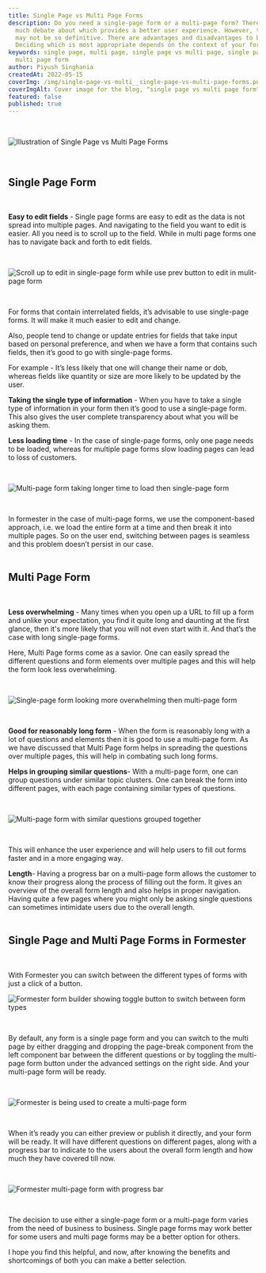 ```yaml
---
title: Single Page vs Multi Page Forms
description: Do you need a single-page form or a multi-page form? There has been
  much debate about which provides a better user experience. However, the answer
  may not be so definitive. There are advantages and disadvantages to both.
  Deciding which is most appropriate depends on the context of your form.
keywords: single page, multi page, single page vs multi page, single page form,
  multi page form
author: Piyush Singhania
createdAt: 2022-05-15
coverImg: /img/single-page-vs-multi__single-page-vs-multi-page-forms.png
coverImgAlt: Cover image for the blog, "single page vs multi page form"
featured: false
published: true
---
```

<br>

![Illustration of Single Page vs Multi Page Forms](/img/single-page-vs-multi__single-page-vs-multi-page-forms.png "Illustration of Single Page vs Multi Page Forms")

<br>

## Single Page Form

<br>

**Easy to edit fields** - Single page forms are easy to edit as the data is not spread into multiple pages. And navigating to the field you want to edit is easier. All you need is to scroll up to the field. While in multi page forms one has to navigate back and forth to edit fields.

<br>

![Scroll up to edit in single-page form while use prev button to edit in mulit-page form](/img/single-page-vs-multi__easy-to-edit.svg "Scroll up to edit in single-page form while use prev button to edit in mulit-page form")

<br>

For forms that contain interrelated fields, it’s advisable to use single-page forms. It will make it much easier to edit and change.

Also, people tend to change or update entries for fields that take input based on personal preference, and when we have a form that contains such fields, then it’s good to go with single-page forms.

For example - It’s less likely that one will change their name or dob, whereas fields like quantity or size are more likely to be updated by the user.

**Taking the single type of information** - When you have to take a single type of information in your form then it’s good to use a single-page form. This also gives the user complete transparency about what you will be asking them.

**Less loading time** - In the case of single-page forms, only one page needs to be loaded, whereas for multiple page forms slow loading pages can lead to loss of customers.

<br>

![Multi-page form taking longer time to load then single-page form](/img/single-page-vs-multi__less-overwhelming.svg "Multi-page form taking longer time to load then single-page form")

<br>

In formester in the case of multi-page forms, we use the component-based approach, i.e. we load the entire form at a time and then break it into multiple pages. So on the user end, switching between pages is seamless and this problem doesn’t persist in our case.<br><br>

## Multi Page Form

<br>

**Less overwhelming** - Many times when you open up a URL to fill up a form and unlike your expectation, you find it quite long and daunting at the first glance, then it's more likely that you will not even start with it. And that’s the case with long single-page forms.

Here, Multi Page forms come as a savior. One can easily spread the different questions and form elements over multiple pages and this will help the form look less overwhelming.

<br>

![Single-page form looking more overwhelming then multi-page form](/img/single-page-vs-multi__less-overwhelming.svg "Single-page form looking more overwhelming then multi-page form")

<br>

**Good for reasonably long form** - When the form is reasonably long with a lot of questions and elements then it is good to use a multi-page form. As we have discussed that Multi Page form helps in spreading the questions over multiple pages, this will help in combating such long forms.

**Helps in grouping similar questions**- With a multi-page form, one can group questions under similar topic clusters. One can break the form into different pages, with each page containing similar types of questions.

<br>

![Multi-page form with similar questions grouped together](/img/single-page-vs-multi__less-overwhelming.svg "Multi-page form with similar questions grouped together")

<br>

This will enhance the user experience and will help users to fill out forms faster and in a more engaging way.

**Length**- Having a progress bar on a multi-page form allows the customer to know their progress along the process of filling out the form. It gives an overview of the overall form length and also helps in proper navigation. Having quite a few pages where you might only be asking single questions can sometimes intimidate users due to the overall length.<br><br>

## Single Page and Multi Page Forms in Formester

<br>

With Formester you can switch between the different types of forms with just a click of a button.
<br>

![Formester form builder showing toggle button to switch between form types](/img/single-page-vs-multi__toggle-form-type.png "Formester form builder showing toggle button to switch between form types")

<br>

By default, any form is a single page form and you can switch to the multi page by either dragging and dropping the page-break component from the left component bar between the different questions or by toggling the multi-page form button under the advanced settings on the right side. And your multi-page form will be ready.

<br>

![Formester is being used to create a multi-page form](/img/single-page-vs-multi__multiple-page-form.png "Formester is being used to create a multi-page form")

<br>

When it’s ready you can either preview or publish it directly, and your form will be ready. It will have different questions on different pages, along with a progress bar to indicate to the users about the overall form length and how much they have covered till now.

<br>

![Formester multi-page form with progress bar](/img/single-page-vs-multi__multi-page-form-example.png "Formester multi-page form with progress bar")

<br>

The decision to use either a single-page form or a multi-page form varies from the need of business to business. Single page forms may work better for some users and multi page forms may be a better option for others.

I hope you find this helpful, and now, after knowing the benefits and shortcomings of both you can make a better selection.